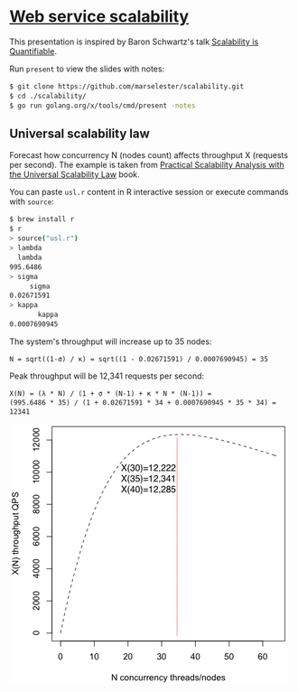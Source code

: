 # [Web service scalability](https://go-talks.appspot.com/github.com/marselester/scalability/scalability.slide#1)

This presentation is inspired by Baron Schwartz's talk [Scalability is Quantifiable](https://www.xaprb.com/slides/lisa17-quantifying-scalability-universal-scalability-law/).

Run `present` to view the slides with notes:

```sh
$ git clone https://github.com/marselester/scalability.git
$ cd ./scalability/
$ go run golang.org/x/tools/cmd/present -notes
```

## Universal scalability law

Forecast how concurrency N (nodes count) affects throughput X (requests per second).
The example is taken from
[Practical Scalability Analysis with the Universal Scalability Law](https://www.vividcortex.com/resources/universal-scalability-law/) book.

You can paste `usl.r` content in R interactive session or execute commands with `source`:

```sh
$ brew install r
$ r
> source("usl.r")
> lambda
  lambda
995.6486
> sigma
     sigma
0.02671591
> kappa
       kappa
0.0007690945
```

The system's throughput will increase up to 35 nodes:
```
N = sqrt((1-σ) / κ) = sqrt((1 - 0.02671591) / 0.0007690945) = 35
```

Peak throughput will be 12,341 requests per second:
```
X(N) = (λ * N) / (1 + σ * (N-1) + κ * N * (N-1)) =
(995.6486 * 35) / (1 + 0.02671591 * 34 + 0.0007690945 * 35 * 34) = 12341
```

![](img/throughput.png)
